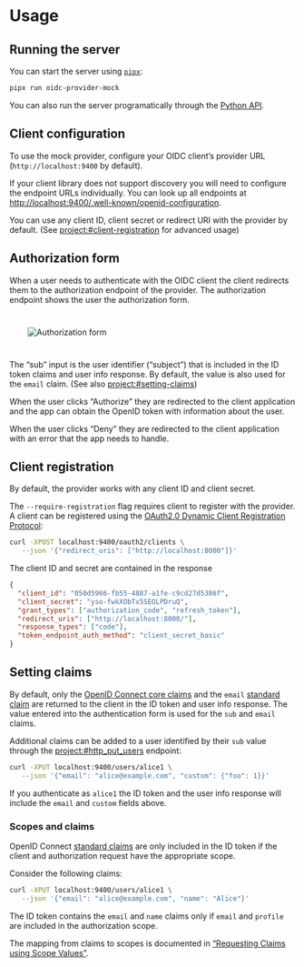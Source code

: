 # Usage

## Running the server

You can start the server using [`pipx`](https://pipx.pypa.io/latest/installation/):

```bash
pipx run oidc-provider-mock
```

You can also run the server programatically through the [Python API](project:#api).

## Client configuration

To use the mock provider, configure your OIDC client’s provider URL
(`http://localhost:9400` by default).

If your client library does not support discovery you will need to configure
the endpoint URLs individually. You can look up all endpoints at
<http://localhost:9400/.well-known/openid-configuration>.

You can use any client ID, client secret or redirect URI with the provider by
default. (See <project:#client-registration> for advanced usage)

## Authorization form

When a user needs to authenticate with the OIDC client the client redirects them
to the authorization endpoint of the provider. The authorization endpoint shows
the user the authorization form.

<div class="app-frame mac wireframe" style="margin: 2.5rem 2rem">
<img src="_static/auth-form.webp" alt="Authorization form">
</div>

The “sub” input is the user identifier (“subject”) that is included in the ID
token claims and user info response. By default, the value is also used for the
`email` claim. (See also <project:#setting-claims>)

When the user clicks “Authorize” they are redirected to the client application
and the app can obtain the OpenID token with information about the user.

When the user clicks “Deny” they are redirected to the client application with
an error that the app needs to handle.

## Client registration

By default, the provider works with any client ID and client secret.

The `--require-registration` flag requires client to register with the provider.
A client can be registered using the [OAuth2.0 Dynamic Client Registration
Protocol](https://datatracker.ietf.org/doc/html/rfc7591):

```bash
curl -XPOST localhost:9400/oauth2/clients \
   --json '{"redirect_uris": ["http://localhost:8000"]}'
```

The client ID and secret are contained in the response

```json
{
  "client_id": "050d5966-fb55-4887-a1fe-c9cd27d5386f",
  "client_secret": "yso-fwkXObTx5SEOLPDruQ",
  "grant_types": ["authorization_code", "refresh_token"],
  "redirect_uris": ["http://localhost:8000/"],
  "response_types": ["code"],
  "token_endpoint_auth_method": "client_secret_basic"
}
```

## Setting claims

By default, only the [OpenID Connect core claims][core claims] and the `email`
[standard claim][standard claims] are returned to the client in the ID token and
user info response. The value entered into the authentication form is used for
the `sub` and `email` claims.

Additional claims can be added to a user identified by their `sub` value through
the <project:#http_put_users> endpoint:

```bash
curl -XPUT localhost:9400/users/alice1 \
   --json '{"email": "alice@example.com", "custom": {"foo": 1}}'
```

If you authenticate as `alice1` the ID token and the user info response will
include the `email` and `custom` fields above.

### Scopes and claims

OpenID Connect [standard claims][] are only included in the ID token if the
client and authorization request have the appropriate scope.

Consider the following claims:

```bash
curl -XPUT localhost:9400/users/alice1 \
   --json '{"email": "alice@example.com", "name": "Alice"}'
```

The ID token contains the `email` and `name` claims only if `email` and
`profile` are included in the authorization scope.

The mapping from claims to scopes is documented in [“Requesting Claims using
Scope Values”][scope claims].

[core claims]: https://openid.net/specs/openid-connect-core-1_0.html#IDToken
[standard claims]: https://openid.net/specs/openid-connect-core-1_0.html#StandardClaims
[scope claims]: https://openid.net/specs/openid-connect-core-1_0.html#ScopeClaims
